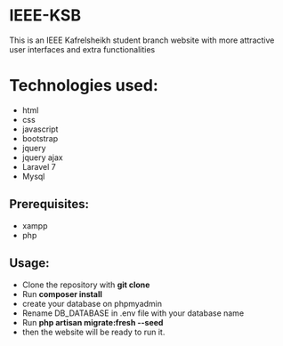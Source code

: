 # IEEE-KSB
This is an IEEE Kafrelsheikh student branch website with more attractive user interfaces and extra functionalities

# Technologies used:
- html
- css
- javascript
- bootstrap
- jquery
- jquery ajax
- Laravel 7
- Mysql 


## Prerequisites:
- xampp 
- php

## Usage:
- Clone the repository with __git clone__
- Run __composer install__
- create your database on phpmyadmin
- Rename DB_DATABASE in .env file with your database name
- Run __php artisan migrate:fresh --seed__
- then the website will be ready to run it.
